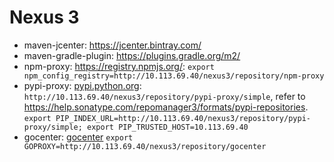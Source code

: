 # Nexus 3

- maven-jcenter: <https://jcenter.bintray.com/>
- maven-gradle-plugin: <https://plugins.gradle.org/m2/>
- npm-proxy: <https://registry.npmjs.org/>: `export npm_config_registry=http://10.113.69.40/nexus3/repository/npm-proxy`
- pypi-proxy: [pypi.python.org](https://pypi.python.org/): `http://10.113.69.40/nexus3/repository/pypi-proxy/simple`, refer to <https://help.sonatype.com/repomanager3/formats/pypi-repositories>. `export PIP_INDEX_URL=http://10.113.69.40/nexus3/repository/pypi-proxy/simple; export PIP_TRUSTED_HOST=10.113.69.40`
- gocenter: [gocenter](https://gocenter.io) `export GOPROXY=http://10.113.69.40/nexus3/repository/gocenter`
